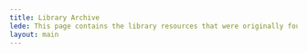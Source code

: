 ```yaml
---
title: Library Archive
lede: This page contains the library resources that were originally found at Data.gov.uk and are now made available as an archive.
layout: main
---
```

